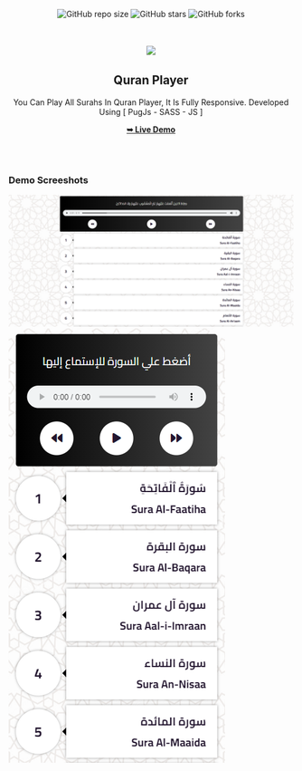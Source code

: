 <div align="center">
  
  ![GitHub repo size](https://img.shields.io/github/repo-size/AbdElRhman492/Quran-Player)
  ![GitHub stars](https://img.shields.io/github/stars/AbdElRhman492/Quran-Player?style=social)
  ![GitHub forks](https://img.shields.io/github/forks/AbdElRhman492/Quran-Player?style=social)

  <br />
  <br />
  
  <img src="./readme-images/project-logo.png" />

  <h2 align="center">Quran Player</h2>

  You Can Play All Surahs In Quran Player, It Is Fully Responsive. Developed Using [ PugJs - SASS - JS ]

  <a href="https://abdelrhman492.github.io/Quran-Player/"><strong>➥ Live Demo</strong></a>

</div>

<br />
<br />

### Demo Screeshots

![Quran Player Desktop Demo](./assets/images/desktop.png "Desktop Demo")
![Quran Player Mobile Demo](./assets/images/mobile.png "Mobile Demo")
